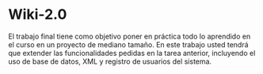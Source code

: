 # Wiki-2.0
El trabajo final tiene como objetivo poner en práctica todo lo aprendido en el curso en un proyecto de mediano tamaño. En este trabajo usted tendrá que extender las funcionalidades pedidas en la tarea anterior, incluyendo el uso de base de datos, XML y registro de usuarios del sistema.
